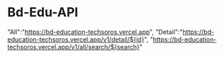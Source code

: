 # Bd-Edu-API
"All":"https://bd-education-techsoros.vercel.app",
"Detail":"https://bd-education-techsoros.vercel.app/v1/detail/${id}",
"https://bd-education-techsoros.vercel.app/v1/all/search/${search}"
